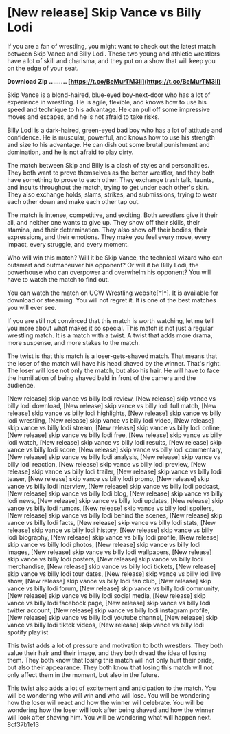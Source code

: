 
 
# [New release] Skip Vance vs Billy Lodi
 
If you are a fan of wrestling, you might want to check out the latest match between Skip Vance and Billy Lodi. These two young and athletic wrestlers have a lot of skill and charisma, and they put on a show that will keep you on the edge of your seat.
 
**Download Zip ……… [https://t.co/BeMurTM3Il](https://t.co/BeMurTM3Il)**


 
Skip Vance is a blond-haired, blue-eyed boy-next-door who has a lot of experience in wrestling. He is agile, flexible, and knows how to use his speed and technique to his advantage. He can pull off some impressive moves and escapes, and he is not afraid to take risks.
 
Billy Lodi is a dark-haired, green-eyed bad boy who has a lot of attitude and confidence. He is muscular, powerful, and knows how to use his strength and size to his advantage. He can dish out some brutal punishment and domination, and he is not afraid to play dirty.
 
The match between Skip and Billy is a clash of styles and personalities. They both want to prove themselves as the better wrestler, and they both have something to prove to each other. They exchange trash talk, taunts, and insults throughout the match, trying to get under each other's skin. They also exchange holds, slams, strikes, and submissions, trying to wear each other down and make each other tap out.
 
The match is intense, competitive, and exciting. Both wrestlers give it their all, and neither one wants to give up. They show off their skills, their stamina, and their determination. They also show off their bodies, their expressions, and their emotions. They make you feel every move, every impact, every struggle, and every moment.
 
Who will win this match? Will it be Skip Vance, the technical wizard who can outsmart and outmaneuver his opponent? Or will it be Billy Lodi, the powerhouse who can overpower and overwhelm his opponent? You will have to watch the match to find out.
 
You can watch the match on UCW Wrestling website[^1^]. It is available for download or streaming. You will not regret it. It is one of the best matches you will ever see.

If you are still not convinced that this match is worth watching, let me tell you more about what makes it so special. This match is not just a regular wrestling match. It is a match with a twist. A twist that adds more drama, more suspense, and more stakes to the match.
 
The twist is that this match is a loser-gets-shaved match. That means that the loser of the match will have his head shaved by the winner. That's right. The loser will lose not only the match, but also his hair. He will have to face the humiliation of being shaved bald in front of the camera and the audience.
 
[New release] skip vance vs billy lodi review,  [New release] skip vance vs billy lodi download,  [New release] skip vance vs billy lodi full match,  [New release] skip vance vs billy lodi highlights,  [New release] skip vance vs billy lodi wrestling,  [New release] skip vance vs billy lodi video,  [New release] skip vance vs billy lodi stream,  [New release] skip vance vs billy lodi online,  [New release] skip vance vs billy lodi free,  [New release] skip vance vs billy lodi watch,  [New release] skip vance vs billy lodi results,  [New release] skip vance vs billy lodi score,  [New release] skip vance vs billy lodi commentary,  [New release] skip vance vs billy lodi analysis,  [New release] skip vance vs billy lodi reaction,  [New release] skip vance vs billy lodi preview,  [New release] skip vance vs billy lodi trailer,  [New release] skip vance vs billy lodi teaser,  [New release] skip vance vs billy lodi promo,  [New release] skip vance vs billy lodi interview,  [New release] skip vance vs billy lodi podcast,  [New release] skip vance vs billy lodi blog,  [New release] skip vance vs billy lodi news,  [New release] skip vance vs billy lodi updates,  [New release] skip vance vs billy lodi rumors,  [New release] skip vance vs billy lodi spoilers,  [New release] skip vance vs billy lodi behind the scenes,  [New release] skip vance vs billy lodi facts,  [New release] skip vance vs billy lodi stats,  [New release] skip vance vs billy lodi history,  [New release] skip vance vs billy lodi biography,  [New release] skip vance vs billy lodi profile,  [New release] skip vance vs billy lodi photos,  [New release] skip vance vs billy lodi images,  [New release] skip vance vs billy lodi wallpapers,  [New release] skip vance vs billy lodi posters,  [New release] skip vance vs billy lodi merchandise,  [New release] skip vance vs billy lodi tickets,  [New release] skip vance vs billy lodi tour dates,  [New release] skip vance vs billy lodi live show,  [New release] skip vance vs billy lodi fan club,  [New release] skip vance vs billy lodi forum,  [New release] skip vance vs billy lodi community,  [New release] skip vance vs billy lodi social media,  [New release] skip vance vs billy lodi facebook page,  [New release] skip vance vs billy lodi twitter account,  [New release] skip vance vs billy lodi instagram profile,  [New release] skip vance vs billy lodi youtube channel,  [New release] skip vance vs billy lodi tiktok videos,  [New release] skip vance vs billy lodi spotify playlist
 
This twist adds a lot of pressure and motivation to both wrestlers. They both value their hair and their image, and they both dread the idea of losing them. They both know that losing this match will not only hurt their pride, but also their appearance. They both know that losing this match will not only affect them in the moment, but also in the future.
 
This twist also adds a lot of excitement and anticipation to the match. You will be wondering who will win and who will lose. You will be wondering how the loser will react and how the winner will celebrate. You will be wondering how the loser will look after being shaved and how the winner will look after shaving him. You will be wondering what will happen next.
 8cf37b1e13
 
